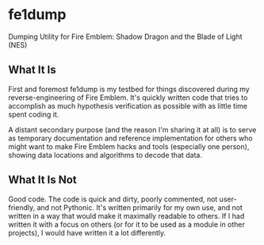 # fe1dump
Dumping Utility for Fire Emblem: Shadow Dragon and the Blade of Light (NES)

## What It Is
First and foremost fe1dump is my testbed for things discovered during my reverse-engineering of Fire Emblem. It's quickly written code that tries to accomplish as much hypothesis verification as possible with as little time spent coding it.

A distant secondary purpose (and the reason I'm sharing it at all) is to serve as temporary documentation and reference implementation for others who might want to make Fire Emblem hacks and tools (especially one person), showing data locations and algorithms to decode that data.

## What It Is Not
Good code. The code is quick and dirty, poorly commented, not user-friendly, and not Pythonic. It's written primarily for my own use, and not written in a way that would make it maximally readable to others. If I had written it with a focus on others (or for it to be used as a module in other projects), I would have written it a lot differently.